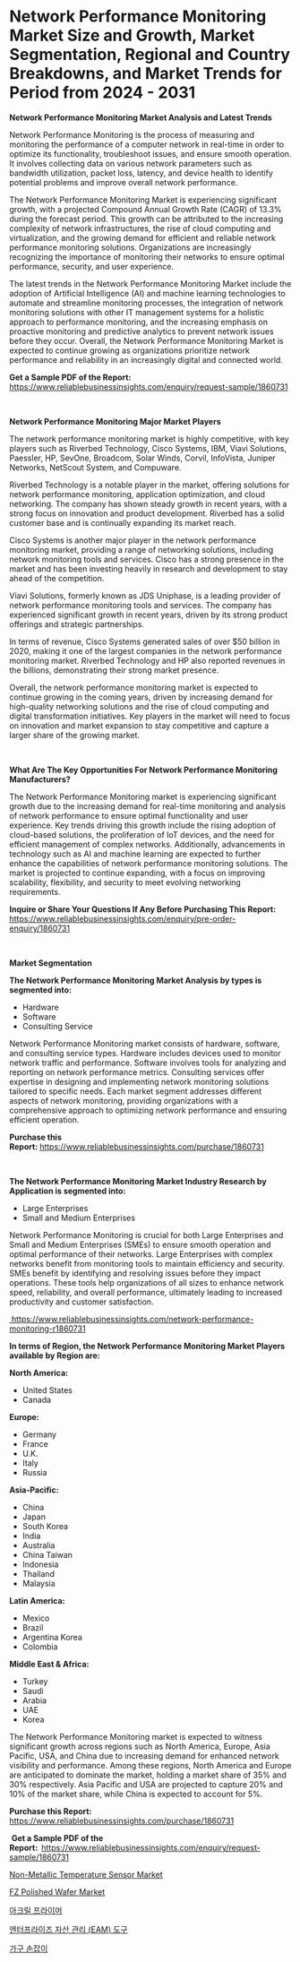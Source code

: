 <p><h1>Network Performance Monitoring Market Size and Growth, Market Segmentation, Regional and Country Breakdowns, and Market Trends for Period from 2024 -  2031</h1></p><p><strong>Network Performance Monitoring Market Analysis and Latest Trends</strong></p>
<p><p>Network Performance Monitoring is the process of measuring and monitoring the performance of a computer network in real-time in order to optimize its functionality, troubleshoot issues, and ensure smooth operation. It involves collecting data on various network parameters such as bandwidth utilization, packet loss, latency, and device health to identify potential problems and improve overall network performance.</p><p>The Network Performance Monitoring Market is experiencing significant growth, with a projected Compound Annual Growth Rate (CAGR) of 13.3% during the forecast period. This growth can be attributed to the increasing complexity of network infrastructures, the rise of cloud computing and virtualization, and the growing demand for efficient and reliable network performance monitoring solutions. Organizations are increasingly recognizing the importance of monitoring their networks to ensure optimal performance, security, and user experience.</p><p>The latest trends in the Network Performance Monitoring Market include the adoption of Artificial Intelligence (AI) and machine learning technologies to automate and streamline monitoring processes, the integration of network monitoring solutions with other IT management systems for a holistic approach to performance monitoring, and the increasing emphasis on proactive monitoring and predictive analytics to prevent network issues before they occur. Overall, the Network Performance Monitoring Market is expected to continue growing as organizations prioritize network performance and reliability in an increasingly digital and connected world.</p></p>
<p><strong>Get a Sample PDF of the Report:&nbsp;</strong> <a href="https://www.reliablebusinessinsights.com/enquiry/request-sample/1860731">https://www.reliablebusinessinsights.com/enquiry/request-sample/1860731</a></p>
<p>&nbsp;</p>
<p><strong>Network Performance Monitoring Major Market Players</strong></p>
<p><p>The network performance monitoring market is highly competitive, with key players such as Riverbed Technology, Cisco Systems, IBM, Viavi Solutions, Paessler, HP, SevOne, Broadcom, Solar Winds, Corvil, InfoVista, Juniper Networks, NetScout System, and Compuware.</p><p>Riverbed Technology is a notable player in the market, offering solutions for network performance monitoring, application optimization, and cloud networking. The company has shown steady growth in recent years, with a strong focus on innovation and product development. Riverbed has a solid customer base and is continually expanding its market reach.</p><p>Cisco Systems is another major player in the network performance monitoring market, providing a range of networking solutions, including network monitoring tools and services. Cisco has a strong presence in the market and has been investing heavily in research and development to stay ahead of the competition.</p><p>Viavi Solutions, formerly known as JDS Uniphase, is a leading provider of network performance monitoring tools and services. The company has experienced significant growth in recent years, driven by its strong product offerings and strategic partnerships.</p><p>In terms of revenue, Cisco Systems generated sales of over $50 billion in 2020, making it one of the largest companies in the network performance monitoring market. Riverbed Technology and HP also reported revenues in the billions, demonstrating their strong market presence.</p><p>Overall, the network performance monitoring market is expected to continue growing in the coming years, driven by increasing demand for high-quality networking solutions and the rise of cloud computing and digital transformation initiatives. Key players in the market will need to focus on innovation and market expansion to stay competitive and capture a larger share of the growing market.</p></p>
<p>&nbsp;</p>
<p><strong>What Are The Key Opportunities For Network Performance Monitoring Manufacturers?</strong></p>
<p><p>The Network Performance Monitoring market is experiencing significant growth due to the increasing demand for real-time monitoring and analysis of network performance to ensure optimal functionality and user experience. Key trends driving this growth include the rising adoption of cloud-based solutions, the proliferation of IoT devices, and the need for efficient management of complex networks. Additionally, advancements in technology such as AI and machine learning are expected to further enhance the capabilities of network performance monitoring solutions. The market is projected to continue expanding, with a focus on improving scalability, flexibility, and security to meet evolving networking requirements.</p></p>
<p><strong>Inquire or Share Your Questions If Any Before Purchasing This Report:</strong> <a href="https://www.reliablebusinessinsights.com/enquiry/pre-order-enquiry/1860731">https://www.reliablebusinessinsights.com/enquiry/pre-order-enquiry/1860731</a></p>
<p>&nbsp;</p>
<p><strong>Market Segmentation</strong></p>
<p><strong>The Network Performance Monitoring Market Analysis by types is segmented into:</strong></p>
<p><ul><li>Hardware</li><li>Software</li><li>Consulting Service</li></ul></p>
<p><p>Network Performance Monitoring market consists of hardware, software, and consulting service types. Hardware includes devices used to monitor network traffic and performance. Software involves tools for analyzing and reporting on network performance metrics. Consulting services offer expertise in designing and implementing network monitoring solutions tailored to specific needs. Each market segment addresses different aspects of network monitoring, providing organizations with a comprehensive approach to optimizing network performance and ensuring efficient operation.</p></p>
<p><strong>Purchase this Report:&nbsp;</strong><a href="https://www.reliablebusinessinsights.com/purchase/1860731">https://www.reliablebusinessinsights.com/purchase/1860731</a></p>
<p>&nbsp;</p>
<p><strong>The Network Performance Monitoring Market Industry Research by Application is segmented into:</strong></p>
<p><ul><li>Large Enterprises</li><li>Small and Medium Enterprises</li></ul></p>
<p><p>Network Performance Monitoring is crucial for both Large Enterprises and Small and Medium Enterprises (SMEs) to ensure smooth operation and optimal performance of their networks. Large Enterprises with complex networks benefit from monitoring tools to maintain efficiency and security. SMEs benefit by identifying and resolving issues before they impact operations. These tools help organizations of all sizes to enhance network speed, reliability, and overall performance, ultimately leading to increased productivity and customer satisfaction.</p></p>
<p><a href="https://www.reliablebusinessinsights.com/network-performance-monitoring-r1860731">&nbsp;https://www.reliablebusinessinsights.com/network-performance-monitoring-r1860731</a></p>
<p><strong>In terms of Region, the Network Performance Monitoring Market Players available by Region are:</strong></p>
<p>
    <p> <strong> North America: </strong>
        <ul>
            <li>United States</li>
            <li>Canada</li>
        </ul>
        </p> 
    <p> <strong> Europe: </strong>
        <ul>
            <li>Germany</li>
            <li>France</li>
            <li>U.K.</li>
            <li>Italy</li>
            <li>Russia</li>
        </ul>
        </p> 
    <p> <strong> Asia-Pacific: </strong>
        <ul>
            <li>China</li>
            <li>Japan</li>
            <li>South Korea</li>
            <li>India</li>
            <li>Australia</li>
            <li>China Taiwan</li>
            <li>Indonesia</li>
            <li>Thailand</li>
            <li>Malaysia</li>
        </ul>
        </p> 
    <p> <strong> Latin America: </strong>
        <ul>
            <li>Mexico</li>
            <li>Brazil</li>
            <li>Argentina Korea</li>
            <li>Colombia</li>
        </ul>
        </p> 
    <p> <strong> Middle East & Africa: </strong>
        <ul>
            <li>Turkey</li>
            <li>Saudi</li>
            <li>Arabia</li>
            <li>UAE</li>
            <li>Korea</li>
        </ul>
    </p>
    </p>
<p><p>The Network Performance Monitoring market is expected to witness significant growth across regions such as North America, Europe, Asia Pacific, USA, and China due to increasing demand for enhanced network visibility and performance. Among these regions, North America and Europe are anticipated to dominate the market, holding a market share of 35% and 30% respectively. Asia Pacific and USA are projected to capture 20% and 10% of the market share, while China is expected to account for 5%.</p></p>
<p><strong>Purchase this Report: </strong><a href="https://www.reliablebusinessinsights.com/purchase/1860731">https://www.reliablebusinessinsights.com/purchase/1860731</a></p>
<p>&nbsp;<strong>Get a Sample PDF of the Report:&nbsp;&nbsp;</strong><a href="https://www.reliablebusinessinsights.com/enquiry/request-sample/1860731">https://www.reliablebusinessinsights.com/enquiry/request-sample/1860731</a></p>
<p><strong></strong></p>
<p><p><a href="https://github.com/gladysalidde/Market-Research-Report-List-1/blob/main/non-metallic-temperature-sensor-market.md">Non-Metallic Temperature Sensor Market</a></p><p><a href="https://github.com/dimitrishawkinswaynenp91rgz/Market-Research-Report-List-3/blob/main/fz-polished-wafer-market.md">FZ Polished Wafer Market</a></p><p><a href="https://medium.com/@anitabeatty2023_43986/%EA%B8%80%EB%A1%9C%EB%B2%8C-%EC%95%84%ED%81%AC%EB%A6%B4-%ED%94%84%EB%9D%BC%EC%9D%B4%EB%A8%B8-%EC%8B%9C%EC%9E%A5-%EB%B6%84%EC%95%BC-%EC%9C%A0%ED%98%95-%EC%9D%91%EC%9A%A9-%EC%8B%9C%EC%9E%A5-%EC%B0%B8%EA%B0%80%EC%9E%90-%EC%A0%84%EB%9E%B5-%EC%A7%80%EC%97%AD-%EC%84%B1%EC%9E%A5-%ED%86%B5%EC%B0%B0-%EB%B0%8F-%EB%AF%B8%EB%9E%98-%EC%A0%84%EB%A7%9D-2024-2031-8dd793355fb3">아크릴 프라이머</a></p><p><a href="https://github.com/fernandotryO5lson96765/Market-Research-Report-List-2/blob/main/7031469161324.md">엔터프라이즈 자산 관리 (EAM) 도구</a></p><p><a href="https://medium.com/@sydneyhaley871/%EA%B8%80%EB%A1%9C%EB%B2%8C-%EA%B0%80%EA%B5%AC-%EC%8B%9C%EC%9E%A5-%EA%B7%9C%EB%AA%A8%EB%8A%94-%EC%82%B0%EC%97%85-%EC%98%88%EC%B8%A1%EC%97%90-%EB%94%B0%EB%A5%B4%EB%A9%B4-2024%EB%85%84%EB%B6%80%ED%84%B0-2031%EB%85%84%EA%B9%8C%EC%A7%80-12-%EC%9D%98-cagr%EC%9D%84-%EA%B2%BD%ED%97%98%ED%95%A0-%EA%B2%83%EC%9C%BC%EB%A1%9C-%EC%98%88%EC%83%81%EB%90%A9%EB%8B%88%EB%8B%A4-952ddafbf10a">가구 손잡이</a></p></p>
